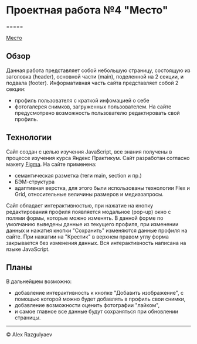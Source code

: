 # Проектная работа №4 "Место"

=====

[Место](https://alexrazgulyaev.github.io/mesto/)

## Обзор

Данная работа представляет собой небольшую страницу, состоящую из заголовка (header), основной части (main), поделенной на 2 секции, и подвала (footer).
Информативная часть сайта представляет собой 2 секции:
* профиль пользователя с краткой инфомацией о себе
* фотогалерея снимков, загруженных пользователем.
На сайте предусмотрено возможность пользователю редактировать свой профиль.

## Технологии

Сайт создан с целью изучения JavaScript, все знания получены в процессе изучения курса Яндекс Практикум.
Сайт разработан согласно макету [Figma](https://www.figma.com/file/2cn9N9jSkmxD84oJik7xL7/JavaScript.-Sprint-4?node-id=0%3A1).
На сайте применена:

* семантическая разметка (теги main, section и пр.)
* БЭМ-структура
* адаптивная верстка, для этого были использованы технологии Flex и Grid, относительные величины размеров и медиазапросы.

Сайт обладает интерактивностью, при нажатие на кнопку редактирования профиля появляется модальное (pop-up) окно с полями формы, которые можно изменять.
В данной форме по умолчанию выведены данные из текущего профиля, при изменении данных и нажатия кнопки "Сохранить" изменяются данные профиля на сайте.
При нажатии на "Крестик" в верхнем правом углу форма закрывается без изменения данных.
Вся интерактивность написана на языке JavaScript.

## Планы

В дальнейшем возможно:

* добавление интерактивность к кнопке "Добавить изображение", с помощью которой можно будет добавлять в профиль свои снимки,
* добавление возможности оценить фотографии "лайком",
* и самое главное все данные будут сохраняться при обновлении страницы.

-----

&copy; Alex Razgulyaev
